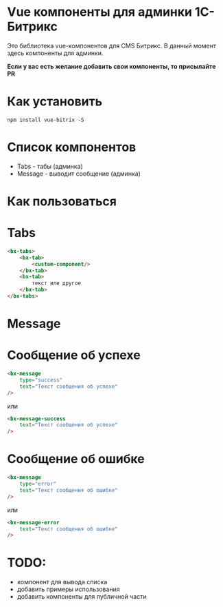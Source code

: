 Vue компоненты для админки 1С-Битрикс
=====

Это библиотека vue-компонентов для CMS Битрикс. В данный момент здесь компоненты для админки.

**Если у вас есть желание добавить свои компоненты, то присылайте PR**

Как установить
==

```
npm install vue-bitrix -S
```

Список компонентов
==

* Tabs - табы (админка)
* Message - выводит сообщение (админка)

Как пользоваться
==

Tabs
===
```html
<bx-tabs>
    <bx-tab>
        <custom-component/>
    </bx-tab>
    <bx-tab>
        текст или другое
    </bx-tab>
</bx-tabs>
```

Message
===

Сообщение об успехе
====
```html
<bx-message
    type="success"
    text="Текст сообщения об успехе"
/>
```
или
```html
<bx-message-success
    text="Текст сообщения об успехе"
/>
```

Сообщение об ошибке
====
```html
<bx-message
    type="error"
    text="Текст сообщения об ошибке"
/>
```
или
```html
<bx-message-error
    text="Текст сообщения об ошибке"
/>
```

TODO:
=
* компонент для вывода списка
* добавить примеры использования
* добавить компоненты для публичной части